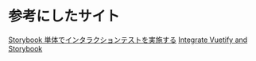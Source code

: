 # 参考にしたサイト
[Storybook 単体でインタラクションテストを実施する](https://zenn.dev/azukiazusa/articles/storybook-interaction-testing)
[Integrate Vuetify and Storybook](https://storybook.js.org/recipes/vuetify)